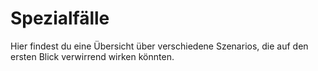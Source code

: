 # Spezialfälle

Hier findest du eine Übersicht über verschiedene Szenarios, die auf den ersten
Blick verwirrend wirken könnten.
